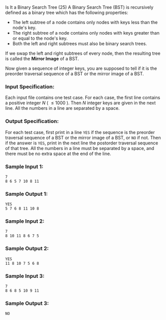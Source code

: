 Is It a Binary Search Tree (25)
A Binary Search Tree (BST) is recursively defined as a binary tree which has
the following properties:

  * The left subtree of a node contains only nodes with keys less than the node's key.
  * The right subtree of a node contains only nodes with keys greater than or equal to the node's key.
  * Both the left and right subtrees must also be binary search trees.

If we swap the left and right subtrees of every node, then the resulting tree
is called the **Mirror Image** of a BST.

Now given a sequence of integer keys, you are supposed to tell if it is the
preorder traversal sequence of a BST or the mirror image of a BST.

### Input Specification:

Each input file contains one test case. For each case, the first line contains
a positive integer $N$ ( $\le 1000$ ). Then $N$ integer keys are given in the
next line. All the numbers in a line are separated by a space.

### Output Specification:

For each test case, first print in a line `YES` if the sequence is the
preorder traversal sequence of a BST or the mirror image of a BST, or `NO` if
not. Then if the answer is `YES`, print in the next line the postorder
traversal sequence of that tree. All the numbers in a line must be separated
by a space, and there must be no extra space at the end of the line.

### Sample Input 1:

    
    
    7
    8 6 5 7 10 8 11
    

### Sample Output 1:

    
    
    YES
    5 7 6 8 11 10 8
    

### Sample Input 2:

    
    
    7
    8 10 11 8 6 7 5
    

### Sample Output 2:

    
    
    YES
    11 8 10 7 5 6 8
    

### Sample Input 3:

    
    
    7
    8 6 8 5 10 9 11
    

### Sample Output 3:

    
    
    NO
    

